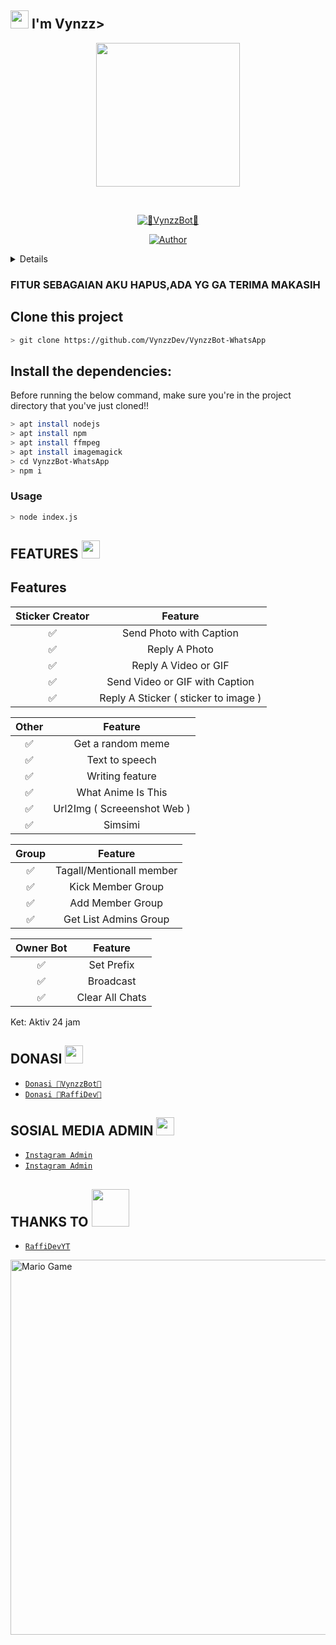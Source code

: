 ## <img src="https://github.com/TheDudeThatCode/TheDudeThatCode/blob/master/Assets/Hi.gif" width="29px"> I'm Vynzz>
<p align="center">
<img src="https://media.discordapp.net/attachments/967937896030031913/1108358106297155604/1f77a1ac64dad0c2862c536717af6deb.jpg" width="230" height="230"/>
</p>
<br>



<p align="center">
<a href="#"><img title="👾VynzzBot👾" src="https://img.shields.io/badge/VynzzBot-green?colorA=%23ff0000&colorB=%23017e40&style=for-the-badge"></a>
</p>
<p align="center">
<a href="https://github.com/VynzzDev"><img title="Author" src="https://img.shields.io/badge/AUTHOR-VynzzDev ID-orange.svg?style=for-the-badge&logo=github"></a>
</p>
<p align="center">
</p>
<details>
 
</details>

### FITUR SEBAGAIAN AKU HAPUS,ADA YG GA TERIMA MAKASIH

## Clone this project

```bash
> git clone https://github.com/VynzzDev/VynzzBot-WhatsApp
```

## Install the dependencies:
Before running the below command, make sure you're in the project directory that
you've just cloned!!

```bash
> apt install nodejs
> apt install npm
> apt install ffmpeg
> apt install imagemagick
> cd VynzzBot-WhatsApp
> npm i
```

### Usage
```bash
> node index.js
```

## FEATURES  <img src="https://github.com/TheDudeThatCode/TheDudeThatCode/blob/master/Assets/Earth.gif" width="29px">

## Features

| Sticker Creator |                Feature           |
| :-----------: | :--------------------------------: |
|       ✅       | Send Photo with Caption          |
|       ✅       | Reply A Photo                    |
|       ✅       | Reply A Video or GIF             |
|       ✅       | Send Video or GIF with Caption   |
|       ✅       | Reply A Sticker ( sticker to image ) |

| Other  |                     Feature                     |
| :------------: | :---------------------------------------------: |
|       ✅        |   Get a random meme             |
|       ✅        |   Text to speech                |
|       ✅        |   Writing feature 				|
|       ✅        |   What Anime Is This 			|
|       ✅        |   Url2Img ( Screeenshot Web )   |
|       ✅        |   Simsimi		                |

| Group  |                     Feature               |
| :-----------: | :--------------------------------: |
|       ✅        |   Tagall/Mentionall member       |
|       ✅        |   Kick Member Group	             |
|       ✅        |   Add Member Group	             |
|       ✅        |   Get List Admins Group          |

| Owner Bot  |                     Feature           |
| :-----------: | :--------------------------------: |
|       ✅        |   Set Prefix                     |
|       ✅        |   Broadcast                      |
|       ✅        |   Clear All Chats                |

Ket: Aktiv 24 jam

## DONASI <img src="https://github.com/TheDudeThatCode/TheDudeThatCode/blob/master/Assets/coin.gif" width="29px">
* [`Donasi 👾VynzzBot👾`](https://saweria.co/Vynzz667)
 * [`Donasi 👾RaffiDev👾`](https://saweria.co/RaffiDev)


## SOSIAL MEDIA ADMIN <img src="https://github.com/TheDudeThatCode/TheDudeThatCode/blob/master/Assets/powerup.gif" width="29px">

* [`Instagram Admin`](https://instagram.com/vncntmikael)
* [`Instagram Admin`](https://instagram.com/raffidev)
## THANKS TO <img src="https://github.com/TheDudeThatCode/TheDudeThatCode/blob/master/Assets/Handshake.gif" width="60px">

* [`RaffiDevYT`](https://github.com/RaffiDevYT)

<img src="https://github.com/TheDudeThatCode/TheDudeThatCode/blob/master/Assets/Mario_Gameplay.gif" alt="Mario Game" width="600" />
